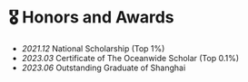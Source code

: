 # 🎖 Honors and Awards
- *2021.12* National Scholarship (Top 1%)
- *2023.03* Certificate of The Oceanwide Scholar (Top 0.1%)
- *2023.06* Outstanding Graduate of Shanghai
